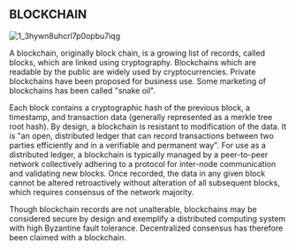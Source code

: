 ## BLOCKCHAIN

![1_3hywn8uhcrl7p0opbu7iqg](https://user-images.githubusercontent.com/36884193/44511419-1f68b200-a6d5-11e8-9809-7aaa162743f4.jpeg)

A blockchain, originally block chain, is a growing list of records, called blocks, which are linked using cryptography. Blockchains which are readable by the public are widely used by cryptocurrencies. Private blockchains have been proposed for business use. Some marketing of blockchains has been called "snake oil".

Each block contains a cryptographic hash of the previous block, a timestamp, and transaction data (generally represented as a merkle tree root hash). By design, a blockchain is resistant to modification of the data. It is "an open, distributed ledger that can record transactions between two parties efficiently and in a verifiable and permanent way". For use as a distributed ledger, a blockchain is typically managed by a peer-to-peer network collectively adhering to a protocol for inter-node communication and validating new blocks. Once recorded, the data in any given block cannot be altered retroactively without alteration of all subsequent blocks, which requires consensus of the network majority.

Though blockchain records are not unalterable, blockchains may be considered secure by design and exemplify a distributed computing system with high Byzantine fault tolerance. Decentralized consensus has therefore been claimed with a blockchain.
